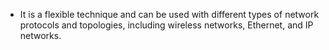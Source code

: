 - It is a flexible technique and can be used with different types of network protocols and topologies, including wireless networks, Ethernet, and IP networks.